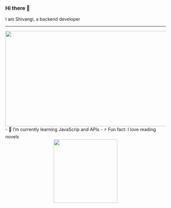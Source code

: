 ### Hi there 👋 
I am Shivangi, a backend developer

<hr></hr>
<div align="center">
  <img src="https://img.freepik.com/premium-vector/woman-sitting-table-with-laptop-working-computer-freelance-online-education-social-media-concept-working-from-home-remote-job-flat-style-illustration_186332-28.jpg?w=2000" width="800" height="300"/>
</div>
- 🌱 I’m currently learning JavaScrip and APIs
- ⚡ Fun fact: I love reading novels  

<div id="header" align="center">
  <img src="https://media.giphy.com/media/opqnpCl1r7zEGEkXq2/giphy.gif" width="200"/>
</div>

<img src="https://komarev.com/ghpvc/?username=ShivangiiSharma&style=flat-square&color=blue" alt=""/>
